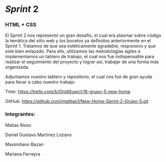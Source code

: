 # *Sprint* 2 #

### HTML + CSS ###

El Sprint 2 nos representó un gran desafío, el cual era plasmar sobre código la temática del sitio web y los bocetos ya definidos anteriormente en el Sprint 1. Tratamos de que sea estéticamente agradable, responsivo y que este bien enlazado. Para ello, utilizamos las metodologías agiles e implementamos un tablero de trabajo, el cual nos fue indispensable para realizar el seguimiento del proyecto y lograr así, trabajar de una forma más organizada.

Adjuntamos nuestro tablero y repositorio, el cual nos fue de gran ayuda para llevar a cabo nuestro trabajo:

Trelo: https://trello.com/b/OnldXuwr/c16-grupo-5-new-home

GitHub: https://github.com/jmattias1/New-Home-Sprint-2-Grupo-5.git


### Integrantes: ###

Matias Risso

Daniel Gustavo Martinez Lozano

Maximiliano Bazan

Mariana Ferreyra



